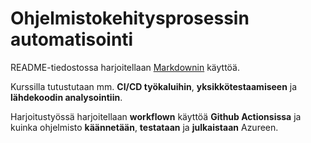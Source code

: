 # Ohjelmistokehitysprosessin automatisointi

README-tiedostossa harjoitellaan [Markdownin](https://github.com/adam-p/markdown-here/wiki/Markdown-Cheatsheet#links) käyttöä.

Kurssilla tutustutaan mm. **CI/CD työkaluihin**, **yksikkötestaamiseen** ja **lähdekoodin analysointiin**.

Harjoitustyössä harjoitellaan **workflown** käyttöä **Github Actionsissa** ja kuinka ohjelmisto **käännetään**, **testataan** ja **julkaistaan** Azureen. 
